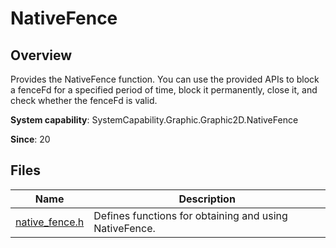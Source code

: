 # NativeFence

## Overview

Provides the NativeFence function. You can use the provided APIs to block a fenceFd for a specified period of time, block it permanently, close it, and check whether the fenceFd is valid.

**System capability**: SystemCapability.Graphic.Graphic2D.NativeFence

**Since**: 20

## Files

| Name                                    | Description                                 |
| ---------------------------------------- | ------------------------------------- |
| [native_fence.h](capi-native-fence-h.md) | Defines functions for obtaining and using NativeFence.|
